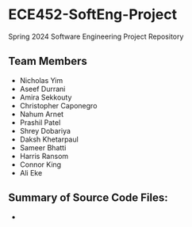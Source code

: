 # ECE452-SoftEng-Project
Spring 2024 Software Engineering Project Repository

## Team Members
- Nicholas Yim
- Aseef Durrani
- Amira Sekkouty
- Christopher Caponegro
- Nahum Arnet
- Prashil Patel
- Shrey Dobariya
- Daksh Khetarpaul
- Sameer Bhatti
- Harris Ransom
- Connor King
- Ali Eke

## Summary of Source Code Files:
- 
